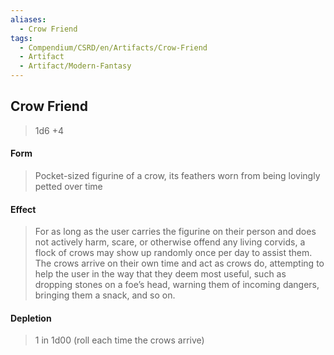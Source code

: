 ```yaml
---
aliases:
  - Crow Friend
tags:
  - Compendium/CSRD/en/Artifacts/Crow-Friend
  - Artifact
  - Artifact/Modern-Fantasy
---
```

  
    
## Crow Friend   
>1d6 +4  
#### Form  
> Pocket-sized figurine of a crow, its feathers worn from being lovingly petted over time   
  
#### Effect  
> For as long as the user carries the figurine on their person and does not actively harm, scare, or otherwise offend any living corvids, a flock of crows may show up randomly once per day to assist them. The crows arrive on their own time and act as crows do, attempting to help the user in the way that they deem most useful, such as dropping stones on a foe’s head, warning them of incoming dangers, bringing them a snack, and so on.   
#### Depletion   
>1 in 1d00 (roll each time the crows arrive)  
  
